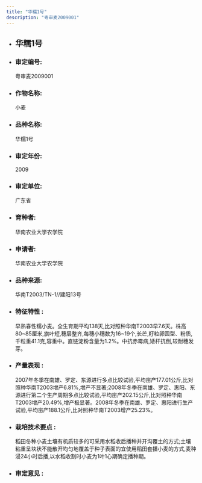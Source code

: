 ```yaml
---
title: "华糯1号"
description: "粤审麦2009001"
---
```

* ## 华糯1号
* ###  审定编号:  
   粤审麦2009001

*  ### 作物名称:  
   小麦

*   ###  品种名称: 
    华糯1号

*   ### 审定年份: 
    2009

*   ### 审定单位:  
    广东省

*   ### 育种者:  
    华南农业大学农学院

*   ### 申请者:  
    华南农业大学农学院

*   ### 品种来源:  
    华南T2003/TN-1//建阳13号

*   ### 特征特性 : 
    早熟春性糯小麦。全生育期平均138天,比对照种华南T2003早7.6天。株高80~85厘米,旗叶短,穗层整齐,每穗小穗数为16~19个,长芒,籽粒卵圆型、粉质,千粒重41.1克,容重中。直链淀粉含量为1.2%。中抗赤霉病,矮杆抗倒,较耐穗发芽。

*   ### 产量表现 : 
    2007年冬季在南雄、罗定、东源进行多点比较试验,平均亩产177.01公斤,比对照种华南T2003增产6.81%,增产不显著;2008年冬季在南雄、罗定、惠阳、东源进行第二个生产周期多点比较试验,平均亩产202.15公斤,比对照种华南T2003增产20.49%,增产极显著。2008年冬季在南雄、罗定、惠阳进行生产试验,平均亩产188.1公斤,比对照种华南T2003增产25.23%。

*   ### 栽培技术要点 : 
    稻田冬种小麦土壤有机质较多的可采用水稻收后播种并开沟覆土的方式;土壤粘重呈块状不能散开均匀地覆盖于种子表面的宜使用稻田套播小麦的方式,麦种浸24小时后播,以水稻收割时小麦为1叶1心期确定播种期。

*   ### 审定意见 : 
    
